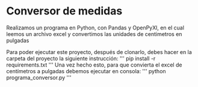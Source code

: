 # Conversor de medidas

Realizamos un programa en Python, con Pandas y OpenPyXl, en el cual leemos un archivo excel y convertimos las unidades de centimetros en pulgadas

Para poder ejecutar este proyecto, después de clonarlo, debes hacer en la carpeta del proyecto la siguiente instrucción:
'''
pip install -r requirements.txt
'''
Una vez hecho esto, para que convierta el excel de centímetros a pulgadas debemos ejecutar en consola:
'''
python programa_conversor.py
'''




